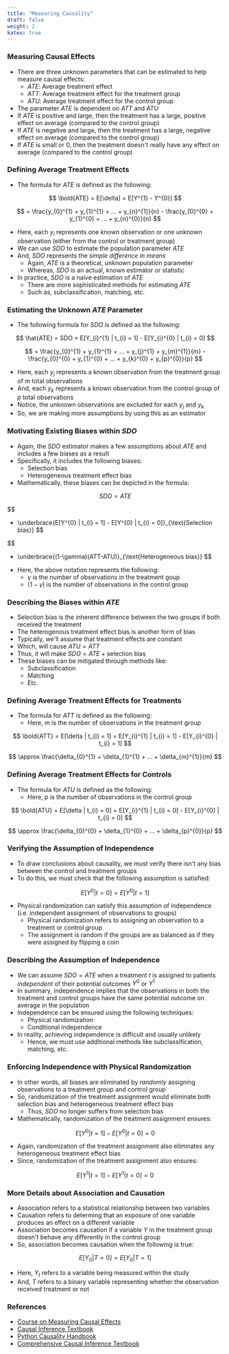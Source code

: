 ```yaml
---
title: "Measuring Causality"
draft: false
weight: 2
katex: true
---
```


### Measuring Causal Effects
- There are three unknown parameters that can be estimated to help measure causal effects:
    - $ATE$: Average treatment effect
    - $ATT$: Average treatment effect for the treatment group
    - $ATU$: Average treatment effect for the control group
- The parameter $ATE$ is dependent on $ATT$ and $ATU$
- If $ATE$ is positive and large, then the treatment has a large, positive effect on average (compared to the control group)
- If $ATE$ is negative and large, then the treatment has a large, negative effect on average (compared to the control group)
- If $ATE$ is small or $0$, then the treatment doesn't really have any effect on average (compared to the control group)

### Defining Average Treatment Effects
- The formula for $ATE$ is defined as the following:

$$
\bold{ATE} = E[\delta] = E[Y^{1} - Y^{0}]
$$

$$
= \frac{y_{0}^{1} + y_{1}^{1} + ... + y_{n}^{1}}{n} - \frac{y_{0}^{0} + y_{1}^{0} + ... + y_{n}^{0}}{n}
$$

- Here, each $y_{i}$ represents one known observation or one unknown observation (either from the control or treatment group) 
- We can use $SDO$ to estimate the population parameter $ATE$
- And, $SDO$ represents the *simple difference in means*
    - Again, $ATE$ is a theoretical, unknown population parameter
    - Whereas, $SDO$ is an actual, known estimator or statistic
- In practice, $SDO$ is a naive estimation of $ATE$
    - There are more sophisticated methods for estimating $ATE$
    - Such as, subclassification, matching, etc.

### Estimating the Unknown $ATE$ Parameter
- The following formula for $SDO$ is defined as the following:

$$
\hat{ATE} = SDO = E[Y_{i}^{1} | t_{i} = 1] - E[Y_{i}^{0} | t_{i} = 0]
$$

$$
= \frac{y_{0}^{1} + y_{1}^{1} + ... + y_{j}^{1} + y_{m}^{1}}{m} - \frac{y_{0}^{0} + y_{1}^{0} + ... + y_{k}^{0} + y_{p}^{0}}{p}
$$

- Here, each $y_{j}$ represents a known observation from the treatment group of $m$ total observations
- And, each $y_{k}$ represents a known observation from the control group of $p$ total observations
- Notice, the unknown observations are excluded for each $y_{j}$ and $y_{k}$
- So, we are making more assumptions by using this as an estimator

### Motivating Existing Biases within $SDO$
- Again, the $SDO$ estimator makes a few assumptions about $ATE$ and includes a few biases as a result
- Specifically, it includes the following biases:
    - Selection bias
    - Heterogeneous treatment effect bias
- Mathematically, these biases can be depicted in the formula:

$$
SDO = ATE
$$

$$
+ \underbrace{E[Y^{0} | t_{i} = 1] - E[Y^{0} | t_{i} = 0]}_{\text{Selection bias}}
$$

$$
+ \underbrace{(1-\gamma)(ATT-ATU)}_{\text{Heterogeneous bias}}
$$

- Here, the above notation represents the following:
    - $\gamma$ is the number of observations in the treatment goup
    - $(1-\gamma)$ is the number of observations in the control group

### Describing the Biases within $ATE$
- Selection bias is the inherent difference between the two groups if both received the treatment
- The heterogenous treatment effect bias is another form of bias
- Typically, we'll assume that treatment effects are constant
- Which, will cause $ATU = ATT$
- Thus, it will make $SDO = ATE + \text{selection bias}$
- These biases can be mitigated through methods like:
    - Subclassification
    - Matching
    - Etc.

### Defining Average Treatment Effects for Treatments
- The formula for $ATT$ is defined as the following:
    - Here, $m$ is the number of observations in the treatment group

$$
\bold{ATT} = E[\delta | t_{i} = 1] = E[Y_{i}^{1} | t_{i} = 1] - E[Y_{i}^{0} | t_{i} = 1]
$$

$$
\approx \frac{\delta_{0}^{1} + \delta_{1}^{1} + ... + \delta_{m}^{1}}{m}
$$

### Defining Average Treatment Effects for Controls
- The formula for $ATU$ is defined as the following:
    - Here, $p$ is the number of observations in the control group

$$
\bold{ATU} = E[\delta | t_{i} = 0] = E[Y_{i}^{1} | t_{i} = 0] - E[Y_{i}^{0} | t_{i} = 0]
$$

$$
\approx \frac{\delta_{0}^{0} + \delta_{1}^{0} + ... + \delta_{p}^{0}}{p}
$$

### Verifying the Assumption of Independence
- To draw conclusions about causality, we must verify there isn't any bias between the control and treatment groups
- To do this, we must check that the following assumption is satisfied:

$$
E[Y^{0} | t=0] = E[Y^{0} | t=1]
$$

- Physical randomization can satisfy this assumption of independence (i.e. independent assignment of observations to groups)
    - Physical randomization refers to assigning an observation to a treatment or control group
    - The assignment is random if the groups are as balanced as if they were assigned by flipping a coin

### Describing the Assumption of Independence
- We can assume $SDO = ATE$ when a treatment $t$ is assigned to patients *independent* of their potential outcomes $Y^{0}$ or $Y^{1}$
- In summary, independence implies that the observations in both the treatment and control groups have the same potential outcome on average in the population
- Independence can be ensured using the following techniques:
    - Physical randomization
    - Conditional independence
- In reality, achieving independence is difficult and usually unlikely
    - Hence, we must use additional methods like subclassification, matching, etc.

### Enforcing Independence with Physical Randomization
- In other words, all biases are eliminated by *randomly* assigning observations to a treatment group and control group
- So, randomization of the treatment assignment would eliminate both selection bias and heterogeneous treatment effect bias
    - Thus, $SDO$ no longer suffers from selection bias
- Mathematically, randomization of the treatment assignment ensures:

$$
E[Y^{0} | t = 1] - E[Y^{0} | t = 0] = 0
$$

- Again, randomization of the treatment assignment also eliminates any heterogeneous treatment effect bias
- Since, randomization of the treatment assignment also ensures:

$$
E[Y^{1} | t = 1] - E[Y^{1} | t = 0] = 0
$$

### More Details about Association and Causation
- Association refers to a statistical relationship between two variables
- Causation refers to determing that an exposure of one variable produces an effect on a different variable
- Association becomes causation if a variable $Y$ in the treatment group doesn't behave any differently in the control group
- So, association becomes causation when the following is true:

$$
E[Y_{0} | T=0] = E[Y_{0} | T=1]
$$

- Here, $Y_{t}$ refers to a variable being measured within the study
- And, $T$ refers to a binary variable representing whether the observation received treatment or not

### References
- [Course on Measuring Causal Effects](https://www.youtube.com/watch?v=RGvI0uVMgtw&list=PLoazKTcS0Rzb6bb9L508cyJ1z-U9iWkA0&index=8)
- [Causal Inference Textbook](https://mixtape.scunning.com/potential-outcomes.html#physical-randomization)
- [Python Causality Handbook](https://matheusfacure.github.io/python-causality-handbook/01-Introduction-To-Causality.html)
- [Comprehensive Causal Inference Textbook](https://cdn1.sph.harvard.edu/wp-content/uploads/sites/1268/2021/03/ciwhatif_hernanrobins_30mar21.pdf)